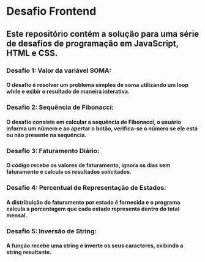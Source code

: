 # Desafio Frontend

## Este repositório contém a solução para uma série de desafios de programação em JavaScript, HTML e CSS.

### Desafio 1: Valor da variável SOMA:

#### O desafio é resolver um problema simples de soma utilizando um loop while e exibir o resultado de maneira interativa.

### Desafio 2: Sequência de Fibonacci:

#### O desafio consiste em calcular a sequência de Fibonacci, o usuário informa um número e ao apertar o botão, verifica-se o número se ele está ou não presente na sequência.

### Desafio 3: Faturamento Diário:

#### O código recebe os valores de faturamento, ignora os dias sem faturamento e calcula os resultados solicitados.

### Desafio 4: Percentual de Representação de Estados:

#### A distribuição do faturamento por estado é fornecida e o programa calcula a porcentagem que cada estado representa dentro do total mensal.

### Desafio 5: Inversão de String:

#### A função recebe uma string e inverte os seus caracteres, exibindo a string resultante.
